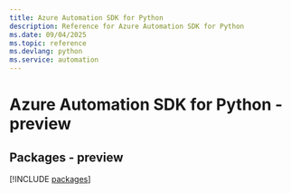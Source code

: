 ```yaml
---
title: Azure Automation SDK for Python
description: Reference for Azure Automation SDK for Python
ms.date: 09/04/2025
ms.topic: reference
ms.devlang: python
ms.service: automation
---
```

# Azure Automation SDK for Python - preview
## Packages - preview
[!INCLUDE [packages](automation-index.md)]